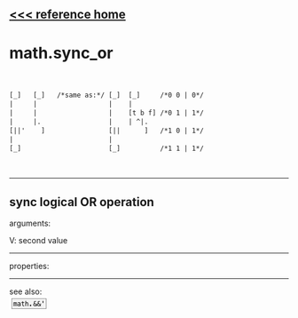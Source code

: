 [<<< reference home](ceammc_lib.md)
---

# math.sync_or

```


[_]   [_]   /*same as:*/ [_]  [_]     /*0 0 | 0*/
|     |                  |    |
|     |                  |    [t b f] /*0 1 | 1*/
|     |.                 |    | ^|.
[||'    ]                [||      ]   /*1 0 | 1*/
|                        |
[_]                      [_]          /*1 1 | 1*/

            
```
---
sync logical OR operation
---
arguments:

V: second value<br>

---
properties:


---
see also:<br>
[![math.&amp;&amp;&#39;](img/object_math.&amp;&amp;&#39;.png)](math.&&'.md)
